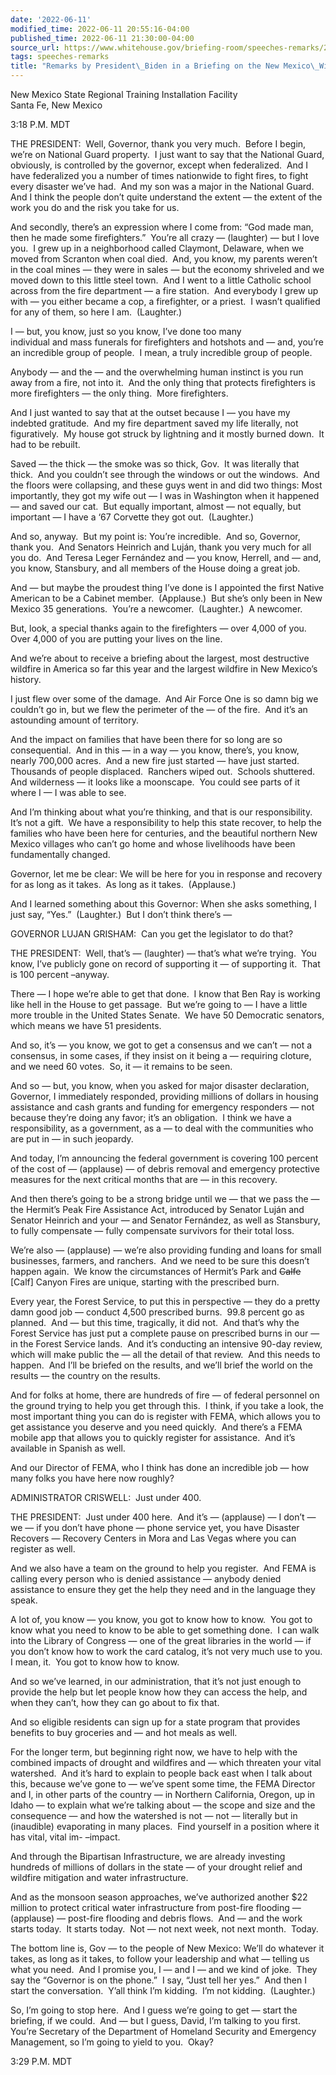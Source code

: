 ```yaml
---
date: '2022-06-11'
modified_time: 2022-06-11 20:55:16-04:00
published_time: 2022-06-11 21:30:00-04:00
source_url: https://www.whitehouse.gov/briefing-room/speeches-remarks/2022/06/11/remarks-by-president-biden-in-a-briefing-on-the-new-mexico-wildfires/
tags: speeches-remarks
title: "Remarks by President\_Biden in a Briefing on the New Mexico\_Wildfires"
---
```

 
New Mexico State Regional Training Installation Facility  
Santa Fe, New Mexico

3:18 P.M. MDT

THE PRESIDENT:  Well, Governor, thank you very much.  Before I begin,
we’re on National Guard property.  I just want to say that the National
Guard, obviously, is controlled by the governor, except when
federalized.  And I have federalized you a number of times nationwide to
fight fires, to fight every disaster we’ve had.  And my son was a major
in the National Guard.  And I think the people don’t quite understand
the extent — the extent of the work you do and the risk you take for
us.   
  
And secondly, there’s an expression where I come from: “God made man,
then he made some firefighters.”  You’re all crazy — (laughter) — but I
love you.  I grew up in a neighborhood called Claymont, Delaware, when
we moved from Scranton when coal died.  And, you know, my parents
weren’t in the coal mines — they were in sales — but the economy
shriveled and we moved down to this little steel town.  And I went to a
little Catholic school across from the fire department — a fire
station.  And everybody I grew up with — you either became a cop, a
firefighter, or a priest.  I wasn’t qualified for any of them, so here I
am.  (Laughter.)  
  
I — but, you know, just so you know, I’ve done too many  
individual and mass funerals for firefighters and hotshots and — and,
you’re an incredible group of people.  I mean, a truly incredible group
of people.   
  
Anybody — and the — and the overwhelming human instinct is you run away
from a fire, not into it.  And the only thing that protects firefighters
is more firefighters — the only thing.  More firefighters.   
  
And I just wanted to say that at the outset because I — you have my
indebted gratitude.  And my fire department saved my life literally, not
figuratively.  My house got struck by lightning and it mostly burned
down.  It had to be rebuilt.   
  
Saved — the thick — the smoke was so thick, Gov.  It was literally that
thick.  And you couldn’t see through the windows or out the windows. 
And the floors were collapsing, and these guys went in and did two
things: Most importantly, they got my wife out — I was in Washington
when it happened — and saved our cat.  But equally important, almost —
not equally, but important — I have a ‘67 Corvette they got out. 
(Laughter.)  
  
And so, anyway.  But my point is: You’re incredible.  And so, Governor,
thank you.  And Senators Heinrich and Luján, thank you very much for all
you do.  And Teresa Leger Fernández and — you know, Herrell, and — and,
you know, Stansbury, and all members of the House doing a great job.   
  
And — but maybe the proudest thing I’ve done is I appointed the first
Native American to be a Cabinet member.  (Applause.)  But she’s only
been in New Mexico 35 generations.  You’re a newcomer.  (Laughter.)  A
newcomer.   
  
But, look, a special thanks again to the firefighters — over 4,000 of
you.  Over 4,000 of you are putting your lives on the line.   
  
And we’re about to receive a briefing about the largest, most
destructive wildfire in America so far this year and the largest
wildfire in New Mexico’s history.   
  
I just flew over some of the damage.  And Air Force One is so damn big
we couldn’t go in, but we flew the perimeter of the — of the fire.  And
it’s an astounding amount of territory.   
  
And the impact on families that have been there for so long are so
consequential.  And in this — in a way — you know, there’s, you know,
nearly 700,000 acres.  And a new fire just started — have just started. 
Thousands of people displaced.  Ranchers wiped out.  Schools shuttered. 
And wilderness — it looks like a moonscape.  You could see parts of it
where I — I was able to see.   
  
And I’m thinking about what you’re thinking, and that is our
responsibility.  It’s not a gift.  We have a responsibility to help this
state recover, to help the families who have been here for centuries,
and the beautiful northern New Mexico villages who can’t go home and
whose livelihoods have been fundamentally changed.  
  
Governor, let me be clear: We will be here for you in response and
recovery for as long as it takes.  As long as it takes.  (Applause.)   
  
And I learned something about this Governor: When she asks something, I
just say, “Yes.”  (Laughter.)  But I don’t think there’s —  
  
GOVERNOR LUJAN GRISHAM:  Can you get the legislator to do that?  
  
THE PRESIDENT:  Well, that’s — (laughter) — that’s what we’re trying. 
You know, I’ve publicly gone on record of supporting it — of supporting
it.  That is 100 percent –anyway.   
  
There — I hope we’re able to get that done.  I know that Ben Ray is
working like hell in the House to get passage.  But we’re going to — I
have a little more trouble in the United States Senate.  We have 50
Democratic senators, which means we have 51 presidents.   
  
And so, it’s — you know, we got to get a consensus and we can’t — not a
consensus, in some cases, if they insist on it being a — requiring
cloture, and we need 60 votes.  So, it — it remains to be seen.   
  
And so — but, you know, when you asked for major disaster declaration,
Governor, I immediately responded, providing millions of dollars in
housing assistance and cash grants and funding for emergency responders
— not because they’re doing any favor; it’s an obligation.  I think we
have a responsibility, as a government, as a — to deal with the
communities who are put in — in such jeopardy.   
  
And today, I’m announcing the federal government is covering 100 percent
of the cost of — (applause) — of debris removal and emergency protective
measures for the next critical months that are — in this recovery.   
  
And then there’s going to be a strong bridge until we — that we pass the
— the Hermit’s Peak Fire Assistance Act, introduced by Senator Luján and
Senator Heinrich and your — and Senator Fernández, as well as Stansbury,
to fully compensate — fully compensate survivors for their total
loss.   
  
We’re also — (applause) — we’re also providing funding and loans for
small businesses, farmers, and ranchers.  And we need to be sure this
doesn’t happen again.  We know the circumstances of Hermit’s Park and
<s>Calfe</s> \[Calf\] Canyon Fires are unique, starting with the
prescribed burn.  
  
Every year, the Forest Service, to put this in perspective — they do a
pretty damn good job — conduct 4,500 prescribed burns.  99.8 percent go
as planned.  And — but this time, tragically, it did not.  And that’s
why the Forest Service has just put a complete pause on prescribed burns
in our — in the Forest Service lands.  And it’s conducting an intensive
90-day review, which will make public the — all the detail of that
review.  And this needs to happen.  And I’ll be briefed on the results,
and we’ll brief the world on the results — the country on the
results.   
  
And for folks at home, there are hundreds of fire — of federal personnel
on the ground trying to help you get through this.  I think, if you take
a look, the most important thing you can do is register with FEMA, which
allows you to get assistance you deserve and you need quickly.  And
there’s a FEMA mobile app that allows you to quickly register for
assistance.  And it’s available in Spanish as well.   
  
And our Director of FEMA, who I think has done an incredible job — how
many folks you have here now roughly?  
  
ADMINISTRATOR CRISWELL:  Just under 400.  
  
THE PRESIDENT:  Just under 400 here.  And it’s — (applause) — I don’t —
we — if you don’t have phone — phone service yet, you have Disaster
Recovers — Recovery Centers in Mora and Las Vegas where you can register
as well.   
  
And we also have a team on the ground to help you register.  And FEMA is
calling every person who is denied assistance — anybody denied
assistance to ensure they get the help they need and in the language
they speak.   
  
A lot of, you know — you know, you got to know how to know.  You got to
know what you need to know to be able to get something done.  I can walk
into the Library of Congress — one of the great libraries in the world —
if you don’t know how to work the card catalog, it’s not very much use
to you.  I mean, it.  You got to know how to know.   
  
And so we’ve learned, in our administration, that it’s not just enough
to provide the help but let people know how they can access the help,
and when they can’t, how they can go about to fix that.   
  
And so eligible residents can sign up for a state program that provides
benefits to buy groceries and — and hot meals as well.  
  
For the longer term, but beginning right now, we have to help with the
combined impacts of drought and wildfires and — which threaten your
vital watershed.  And it’s hard to explain to people back east when I
talk about this, because we’ve gone to — we’ve spent some time, the FEMA
Director and I, in other parts of the country — in Northern California,
Oregon, up in Idaho — to explain what we’re talking about — the scope
and size and the consequence — and how the watershed is not — not —
literally but in (inaudible) evaporating in many places.  Find yourself
in a position where it has vital, vital im- –impact.  
  
And through the Bipartisan Infrastructure, we are already investing
hundreds of millions of dollars in the state — of your drought relief
and wildfire mitigation and water infrastructure.  
  
And as the monsoon season approaches, we’ve authorized another $22
million to protect critical water infrastructure from post-fire flooding
— (applause) — post-fire flooding and debris flows.  And — and the work
starts today.  It starts today.  Not — not next week, not next month. 
Today.   
  
The bottom line is, Gov — to the people of New Mexico: We’ll do whatever
it takes, as long as it takes, to follow your leadership and what —
telling us what you need.  And I promise you, I — and I — and we kind of
joke.  They say the “Governor is on the phone.”  I say, “Just tell her
yes.”  And then I start the conversation.  Y’all think I’m kidding.  I’m
not kidding.  (Laughter.)  
  
So, I’m going to stop here.  And I guess we’re going to get — start the
briefing, if we could.  And — but I guess, David, I’m talking to you
first.  You’re Secretary of the Department of Homeland Security and
Emergency Management, so I’m going to yield to you.  Okay?

3:29 P.M. MDT 

